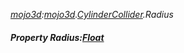 _[mojo3d](../../modules/mojo3d/mojo3d-module.md):[mojo3d](../../modules/mojo3d/mojo3d-module.md).[CylinderCollider](../../modules/mojo3d/mojo3d-cylindercollider.md).Radius_
##### Property Radius:[Float](../../modules/wonkey/wonkey-types-float.md)
